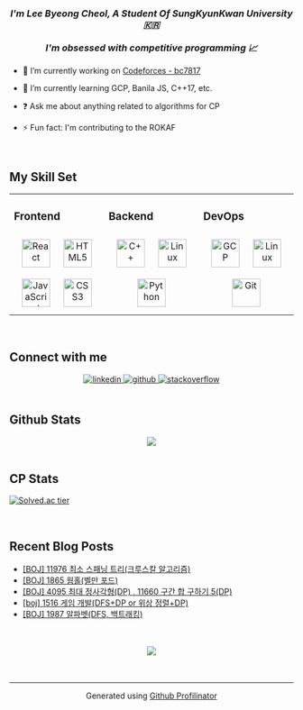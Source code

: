 ### *<div align="center">I'm Lee Byeong Cheol, A Student Of SungKyunKwan University🇰🇷 </br> </br>I'm obsessed with competitive programming 📈</div>*  
  

- 🔭 I’m currently working on [Codeforces - bc7817](https://codeforces.com/profile/bc7817)  
  

- 🌱 I’m currently learning GCP, Banila JS, C++17, etc.  
  

- ❓ Ask me about anything related to algorithms for CP  
  

- ⚡ Fun fact: I'm contributing to the ROKAF  
  

<br/>  


## My Skill Set  
<table><tr><td valign="top" width="33%">



### Frontend  
<div align="center">  
<img style="margin: 10px" src="https://profilinator.rishav.dev/skills-assets/react-original-wordmark.svg" alt="React" height="50" />  
<img style="margin: 10px" src="https://profilinator.rishav.dev/skills-assets/html5-original-wordmark.svg" alt="HTML5" height="50" />  
<img style="margin: 10px" src="https://profilinator.rishav.dev/skills-assets/javascript-original.svg" alt="JavaScript" height="50" />  
<img style="margin: 10px" src="https://profilinator.rishav.dev/skills-assets/css3-original-wordmark.svg" alt="CSS3" height="50" />  
</div>

</td><td valign="top" width="33%">



### Backend  
<div align="center">  
<img style="margin: 10px" src="https://profilinator.rishav.dev/skills-assets/cplusplus-original.svg" alt="C++" height="50" />  
<img style="margin: 10px" src="https://profilinator.rishav.dev/skills-assets/linux-original.svg" alt="Linux" height="50" />  
<img style="margin: 10px" src="https://profilinator.rishav.dev/skills-assets/python-original.svg" alt="Python" height="50" />  
</div>

</td><td valign="top" width="33%">



### DevOps  
<div align="center">  
<img style="margin: 10px" src="https://profilinator.rishav.dev/skills-assets/google_cloud-icon.svg" alt="GCP" height="50" />  
<img style="margin: 10px" src="https://profilinator.rishav.dev/skills-assets/linux-original.svg" alt="Linux" height="50" />  
<img style="margin: 10px" src="https://profilinator.rishav.dev/skills-assets/git-scm-icon.svg" alt="Git" height="50" />  
</div>

</td></tr></table>  

<br/>  


## Connect with me  
<div align="center">
<a href="https://www.linkedin.com/in/byeong-cheol-lee-637311202//" target="_blank">
<img src=https://img.shields.io/badge/linkedin-%231E77B5.svg?&style=for-the-badge&logo=linkedin&logoColor=white alt=linkedin style="margin-bottom: 5px;" />
</a>
<a href="https://github.com/2btlFe" target="_blank">
<img src=https://img.shields.io/badge/github-%2324292e.svg?&style=for-the-badge&logo=github&logoColor=white alt=github style="margin-bottom: 5px;" />
</a>
<a href="https://stackoverflow.com/users/14691236/2btlfe" target="_blank">
<img src=https://img.shields.io/badge/stackoverflow-%23F28032.svg?&style=for-the-badge&logo=stackoverflow&logoColor=white alt=stackoverflow style="margin-bottom: 5px;" />
</a>  
</div>  
  

<br/>  


## Github Stats  
<div align="center"><img src="https://github-readme-stats.vercel.app/api?username=2btlFe&show_icons=true&count_private=true&hide_border=true" align="center" /></div>  

<br/>  

## CP Stats
[![Solved.ac tier](http://mazassumnida.wtf/api/generate_badge?boj=bc7817)](https://solved.ac/bc7817)

<br/>  

## Recent Blog Posts  
<!-- BLOG-POST-LIST:START -->
- [[BOJ] 11976 최소 스패닝 트리&lpar;크루스칼 알고리즘&rpar;](https://developer-2btlfe.tistory.com/7)
- [[BOJ] 1865 웜홀&lpar;벨만 포드&rpar;](https://developer-2btlfe.tistory.com/6)
- [[BOJ] 4095 최대 정사각형&lpar;DP&rpar; , 11660 구간 합 구하기 5&lpar;DP&rpar;](https://developer-2btlfe.tistory.com/5)
- [[boj] 1516 게임 개발&lpar;DFS+DP or 위상 정렬+DP&rpar;](https://developer-2btlfe.tistory.com/4)
- [[BOJ] 1987 알파벳&lpar;DFS, 백트래킹&rpar;](https://developer-2btlfe.tistory.com/3)
<!-- BLOG-POST-LIST:END -->  

<br/>  

  

<br/>  

<div align="center">
<img src="https://komarev.com/ghpvc/?username=2btlFe&&style=flat-square" align="center" />
</div>  
  

<br/>  

<div align="center"></div>
<br />

----
<div align="center">Generated using <a href="https://profilinator.rishav.dev/" target="_blank">Github Profilinator</a></div>

